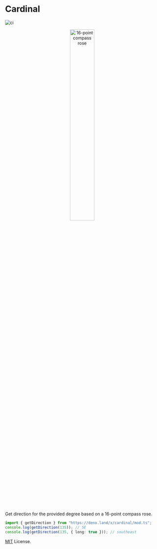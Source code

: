 # Cardinal

![ci](https://github.com/satyarohith/cardinal/actions/workflows/ci.yml/badge.svg)

<p align="center">
<img alt="16-point compass rose" src="https://upload.wikimedia.org/wikipedia/commons/thumb/1/1a/Brosen_windrose.svg/1280px-Brosen_windrose.svg.png" width="40%">
</p>

Get direction for the provided degree based on a 16-point compass rose.

```ts
import { getDirection } from "https://deno.land/x/cardinal/mod.ts";
console.log(getDirection(135)); // SE
console.log(getDirection(135, { long: true })); // southeast
```

[MIT](LICENSE) License.
